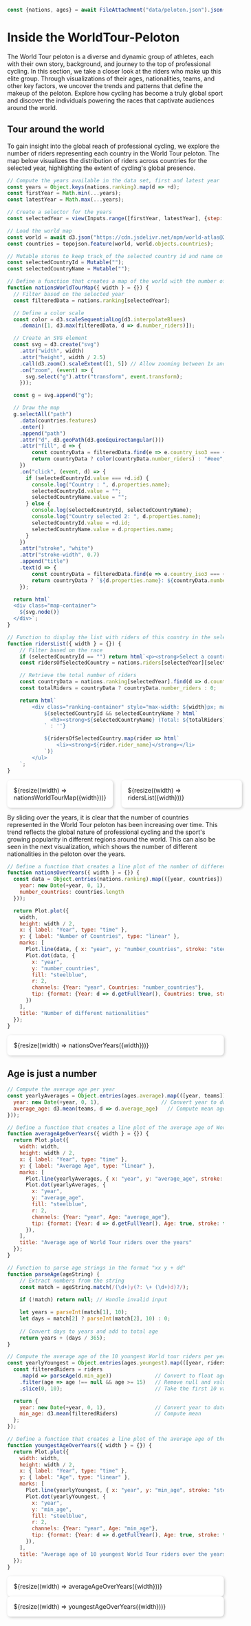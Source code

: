 ```js
const {nations, ages} = await FileAttachment("data/peloton.json").json();
```

# Inside the WorldTour-Peloton
The World Tour peloton is a diverse and dynamic group of athletes, each with their own story, background, and journey to the top of professional cycling. In this section, we take a closer look at the riders who make up this elite group. Through visualizations of their ages, nationalities, teams, and other key factors, we uncover the trends and patterns that define the makeup of the peloton. Explore how cycling has become a truly global sport and discover the individuals powering the races that captivate audiences around the world.

## Tour around the world

To gain insight into the global reach of professional cycling, we explore the number of riders representing each country in the World Tour peloton. The map below visualizes the distribution of riders across countries for the selected year, highlighting the extent of cycling's global presence.

```js
// Compute the years available in the data set, first and latest year
const years = Object.keys(nations.ranking).map(d => +d);
const firstYear = Math.min(...years);
const latestYear = Math.max(...years);

// Create a selector for the years
const selectedYear = view(Inputs.range([firstYear, latestYear], {step: 1, value: latestYear}));
```

```js	
// Load the world map
const world = await d3.json("https://cdn.jsdelivr.net/npm/world-atlas@2/countries-50m.json");
const countries = topojson.feature(world, world.objects.countries);

// Mutable stores to keep track of the selected country id and name on the map
const selectedCountryId = Mutable("");
const selectedCountryName = Mutable("");

// Define a function that creates a map of the world with the number of riders per country
function nationsWorldTourMap({ width } = {}) {
  // Filter based on the selected year
  const filteredData = nations.ranking[selectedYear];

  // Define a color scale
  const color = d3.scaleSequentialLog(d3.interpolateBlues)
    .domain([1, d3.max(filteredData, d => d.number_riders)]);

  // Create an SVG element
  const svg = d3.create("svg")
    .attr("width", width)
    .attr("height", width / 2.5)
    .call(d3.zoom().scaleExtent([1, 5]) // Allow zooming between 1x and 5x
    .on("zoom", (event) => {
      svg.select("g").attr("transform", event.transform);
    }));

  const g = svg.append("g");

  // Draw the map
  g.selectAll("path")
    .data(countries.features)
    .enter()
    .append("path")
    .attr("d", d3.geoPath(d3.geoEquirectangular()))
    .attr("fill", d => {
        const countryData = filteredData.find(e => e.country_iso3 === +d.id);
        return countryData ? color(countryData.number_riders) : "#eee";
    })
    .on("click", (event, d) => {
      if (selectedCountryId.value === +d.id) {
        console.log("Country : ", d.properties.name);
        selectedCountryId.value = "";
        selectedCountryName.value = "";
      } else {
        console.log(selectedCountryId, selectedCountryName);
        console.log("Country selected 2: ", d.properties.name);
        selectedCountryId.value = +d.id;
        selectedCountryName.value = d.properties.name;
      }
    })
    .attr("stroke", "white")
    .attr("stroke-width", 0.7)
    .append("title")
    .text(d => {
        const countryData = filteredData.find(e => e.country_iso3 === +d.id);
        return countryData ? `${d.properties.name}: ${countryData.number_riders} riders` : `${d.properties.name}: No riders`;
    });

  return html`
  <div class="map-container">
    ${svg.node()}
  </div>`;
}
```

```js	
// Function to display the list with riders of this country in the selected year
function ridersList({ width } = {}) {
    // Filter based on the race
    if (selectedCountryId == "") return html`<p><strong>Select a country on the map to see the riders</strong></p>`;
    const ridersOfSelectedCountry = nations.riders[selectedYear][selectedCountryId] || [];

    // Retrieve the total number of riders 
    const countryData = nations.ranking[selectedYear].find(d => d.country_iso3 === selectedCountryId);
    const totalRiders = countryData ? countryData.number_riders : 0;

    return html`
        <div class="ranking-container" style="max-width: ${width}px; max-height: ${width * 1.35}px; overflow-y: auto;">
            ${selectedCountryId && selectedCountryName ? html`
              <h3><strong>${selectedCountryName} (Total: ${totalRiders} ${totalRiders !== 1 ? 'riders' : 'rider'})</strong></h3>
            ` : ''}

            ${ridersOfSelectedCountry.map(rider => html`
                <li><strong>${rider.rider_name}</strong></li>
            `)}
        </ul>
    `;
}
```

<!-- <div class="card">
  ${resize((width) => nationsWorldTourMap({width}))}
</div> -->
<div>
    <div class="content">
        <div class="card map-container">
            ${resize((width) => nationsWorldTourMap({width}))}
        </div>
        <div class="card ranking-container">
            ${resize((width) => ridersList({width}))}
        </div>
    </div>
</div>

By sliding over the years, it is clear that the number of countries represented in the World Tour peloton has been increasing over time. This trend reflects the global nature of professional cycling and the sport's growing popularity in different regions around the world. This can also be seen in the next visualization, which shows the number of different nationalities in the peloton over the years.

```js
// Define a function that creates a line plot of the number of different nationalities in the World Tour peloton over the years
function nationsOverYears({ width } = {}) {
  const data = Object.entries(nations.ranking).map(([year, countries]) => ({
    year: new Date(+year, 0, 1),
    number_countries: countries.length
  }));

  return Plot.plot({
    width,
    height: width / 2,
    x: { label: "Year", type: "time" },
    y: { label: "Number of Countries", type: "linear" },
    marks: [
      Plot.line(data, { x: "year", y: "number_countries", stroke: "steelblue", strokeWidth: 2 }),
      Plot.dot(data, { 
        x: "year", 
        y: "number_countries", 
        fill: "steelblue", 
        r: 2,
        channels: {Year: "year", Countries: "number_countries"},
        tip: {format: {Year: d => d.getFullYear(), Countries: true, stroke: true, x: false, y: false}}
      })
    ],
    title: "Number of different nationalities"
  });
}
```

<div class="grid grid-cols-2">
  <div class="card">
    ${resize((width) => nationsOverYears({width}))}
  </div>
</div>

## Age is just a number

```js	
// Compute the average age per year
const yearlyAverages = Object.entries(ages.average).map(([year, teams]) => ({
  year: new Date(+year, 0, 1),                    // Convert year to date
  average_age: d3.mean(teams, d => d.average_age)   // Compute mean age of teams
}));

// Define a function that creates a line plot of the average age of World Tour riders over the years
function averageAgeOverYears({ width } = {}) {
  return Plot.plot({
    width: width,
    height: width / 2,
    x: { label: "Year", type: "time" },
    y: { label: "Average Age", type: "linear" },
    marks: [
      Plot.line(yearlyAverages, { x: "year", y: "average_age", stroke: "steelblue", strokeWidth: 2 }),
      Plot.dot(yearlyAverages, { 
        x: "year", 
        y: "average_age", 
        fill: "steelblue", 
        r: 2,
        channels: {Year: "year", Age: "average_age"},
        tip: {format: {Year: d => d.getFullYear(), Age: true, stroke: true, x: false, y: false}}
      }),
    ],
    title: "Average age of World Tour riders over the years"
  });
}
```

```js	
// Function to parse age strings in the format "xx y + dd"
function parseAge(ageString) {
    // Extract numbers from the string
    const match = ageString.match(/(\d+)y(?: \+ (\d+)d)?/);
    
    if (!match) return null; // Handle invalid input

    let years = parseInt(match[1], 10);
    let days = match[2] ? parseInt(match[2], 10) : 0;
    
    // Convert days to years and add to total age
    return years + (days / 365);
}

// Compute the average age of the 10 youngest World tour riders per year
const yearlyYoungest = Object.entries(ages.youngest).map(([year, riders]) => {
  const filteredRiders = riders
    .map(d => parseAge(d.min_age))              // Convert to float age
    .filter(age => age !== null && age >= 15)   // Remove null and values < 15 (errors in data set)
    .slice(0, 10);                              // Take the first 10 valid values

  return {
    year: new Date(+year, 0, 1),                // Convert year to date
    min_age: d3.mean(filteredRiders)            // Compute mean
  };
});

// Define a function that creates a line plot of the average age of the 10 youngest World Tour riders over the years
function youngestAgeOverYears({ width } = {}) {
  return Plot.plot({
    width: width,
    height: width / 2,
    x: { label: "Year", type: "time" },
    y: { label: "Age", type: "linear" },
    marks: [
      Plot.line(yearlyYoungest, { x: "year", y: "min_age", stroke: "steelblue", strokeWidth: 2 }),
      Plot.dot(yearlyYoungest, { 
        x: "year", 
        y: "min_age", 
        fill: "steelblue", 
        r: 2,
        channels: {Year: "year", Age: "min_age"},
        tip: {format: {Year: d => d.getFullYear(), Age: true, stroke: true, x: false, y: false}}
      }),
    ],
    title: "Average age of 10 youngest World Tour riders over the years"
  });
}
```

<div class="grid grid-cols-2">
  <div class="card">
    ${resize((width) => averageAgeOverYears({width}))}
  </div>
  <div class="card">
    ${resize((width) => youngestAgeOverYears({width}))}
  </div>
</div>

<style>

  
.content {
  display: flex;
  gap: 20px;
  align-items: flex-start;
}

.card {
  background: white;
  padding: 15px;
  border-radius: 8px;
  box-shadow: 2px 2px 6px rgba(0, 0, 0, 0.2);
}

.map-container {
  flex: 2.5;
}

.ranking-container {
  flex: 0.5;
  min-width: 250px;
}

.ranking-list {
  list-style: none;
  padding: 0;
}

.ranking-list li {
  padding: 5px 0;
  border-bottom: 1px solid #ddd;
}

</style>
